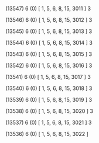 (13547) 6 (0) [ 1, 5, 6, 8, 15, 3011 ] 3 


(13546) 6 (0) [ 1, 5, 6, 8, 15, 3012 ] 3 


(13545) 6 (0) [ 1, 5, 6, 8, 15, 3013 ] 3 


(13544) 6 (0) [ 1, 5, 6, 8, 15, 3014 ] 3 


(13543) 6 (0) [ 1, 5, 6, 8, 15, 3015 ] 3 


(13542) 6 (0) [ 1, 5, 6, 8, 15, 3016 ] 3 


(13541) 6 (0) [ 1, 5, 6, 8, 15, 3017 ] 3 


(13540) 6 (0) [ 1, 5, 6, 8, 15, 3018 ] 3 


(13539) 6 (0) [ 1, 5, 6, 8, 15, 3019 ] 3 


(13538) 6 (0) [ 1, 5, 6, 8, 15, 3020 ] 3 


(13537) 6 (0) [ 1, 5, 6, 8, 15, 3021 ] 3 


(13536) 6 (0) [ 1, 5, 6, 8, 15, 3022 ]  

